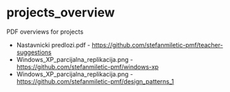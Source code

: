 # projects_overview
PDF overviews for projects
* Nastavnicki predlozi.pdf -
 https://github.com/stefanmiletic-pmf/teacher-suggestions
* Windows_XP_parcijalna_replikacija.png - 
https://github.com/stefanmiletic-pmf/windows-xp
* Windows_XP_parcijalna_replikacija.png - 
https://github.com/stefanmiletic-pmf/design_patterns_1
